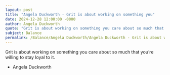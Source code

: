 ```yaml
---
layout: post
title: "Angela Duckworth - Grit is about working on something you"
date: 2024-12-28 12:00:00 -0000
author: Angela Duckworth
quote: "Grit is about working on something you care about so much that you’re willing to stay loyal to it."
subject: Balance
permalink: /Balance/Angela Duckworth/Angela Duckworth - Grit is about working on something you
---
```


Grit is about working on something you care about so much that you’re willing to stay loyal to it.

- Angela Duckworth
